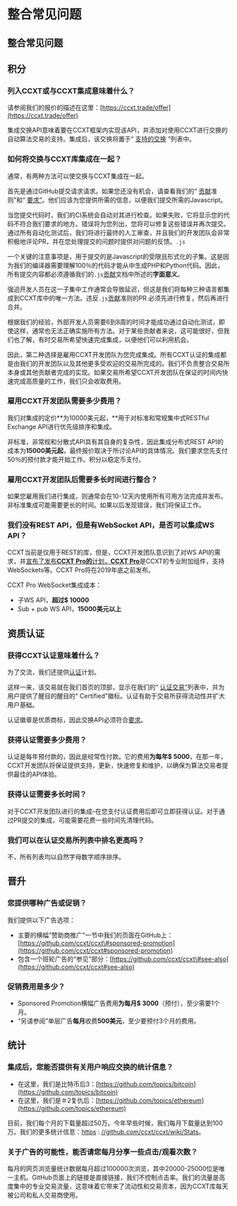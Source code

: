 # 整合常见问题

## 整合常见问题

## 积分 <a id="integration"></a>

### 列入CCXT或与CCXT集成意味着什么？ <a id="what-does-it-mean-to-get-listed-or-integrated-with-ccxt"></a>

请参阅我们的报价的描述在这里：[https://ccxt.trade/offer](https://ccxt.trade/offer)

集成交换API意味着要在CCXT框架内实现该API，并添加对使用CCXT进行交换的自动算法交易的支持。集成后，该交换将置于“ [支持的交换](https://github.com/ccxt/ccxt#supported-cryptocurrency-exchange-markets) ”列表中。

### 如何将交换与CCXT库集成在一起？ <a id="how-to-integrate-an-exchange-with-the-ccxt-library"></a>

通常，有两种方法可以使交换与CCXT集成在一起。

首先是通过GitHub提交请求请求。如果您还没有机会，请查看我们的“ [贡献](https://github.com/ccxt/ccxt/blob/master/CONTRIBUTING.md)准则”和“ [要求”](https://github.com/ccxt/ccxt/wiki/Requirements)。他们应该为您提供所需的信息，以便我们提交所需的Javascript。

当您提交代码时，我们的CI系统会自动对其进行检查。如果失败，它将显示您的代码不符合我们要求的地方。错误将为您列出，您将可以修复这些错误并再次提交。通过所有自动化测试后，我们将进行最终的人工审查，并且我们的开发团队会非常积极地评论PR，并在您处理提交的问题时提供对问题的反馈。`.js`

一个关键的注意事项是，用于提交的是Javascript的受限且形式化的子集。这是因为我们的编译器需要理解100％的代码才能从中生成PHP和Python代码。因此，所有提交内容都必须遵循我们的`.js`[贡献](https://github.com/ccxt/ccxt/blob/master/CONTRIBUTING.md)文档中所述的**字面意义**。

强迫开发人员在这一子集中工作通常会导致延迟，但这是我们将每种三种语言都集成到CCXT库中的唯一方法。违反`.js`[贡献](https://github.com/ccxt/ccxt/blob/master/CONTRIBUTING.md)准则的PR 必须先进行修复，然后再进行合并。

根据我们的经验，外部开发人员需要6到8周的时间才能成功通过自动化测试，即使这样，通常也无法正确实施所有方法。对于某些贡献者来说，这可能很好，但我们也了解，有时交易所希望快速完成集成，以便他们可以利用机会。

因此，第二种选择是雇用CCXT开发团队为您完成集成。所有CCXT认证的集成都是由我们的开发团队以及其他更多受欢迎的交易所完成的。我们不负责整合交易所本身或其他贡献者完成的实现。如果交易所希望CCXT开发团队在保证的时间内快速完成高质量的工作，我们只会收取费用。

### 雇用CCXT开发团队需要多少费用？ <a id="how-much-does-it-cost-to-hire-the-ccxt-dev-team"></a>

我们对集成的定价**为10000美元起，**用于对标准和常规集中式RESTful Exchange API进行优先级排序和集成。

非标准，非常规和分散式API具有其自身的复杂性，因此集成分布式REST API的成本为**15000美元起**，最终报价取决于所讨论API的具体情况。我们要求您先支付50％的预付款才能开始工作。积分以稳定币支付。

### 雇用CCXT开发团队后需要多长时间进行整合？ <a id="how-long-does-it-take-to-get-integrated-after-hiring-the-ccxt-dev-team"></a>

如果您雇用我们进行集成，则通常会在10-12天内使用所有可用方法完成并发布。非标准集成可能需要更长的时间。如果以后发现错误，我们将保证工作。

### 我们没有REST API，但是有WebSocket API，是否可以集成WS API？ <a id="we-dont-have-a-rest-api-but-we-have-a-websocket-api-is-it-possible-to-integrate-a-ws-api"></a>

CCXT当前是仅用于REST的库，但是，CCXT开发团队意识到了对WS API的需求，并[宣布了发布**CCXT Pro的**](https://github.com/ccxt/ccxt/issues/56#issuecomment-507290536)[计划，](https://github.com/ccxt/ccxt/issues/56#issuecomment-507290536)[**CCXT Pro**](https://github.com/ccxt/ccxt/issues/56#issuecomment-507290536)是CCXT的专业附加组件，支持WebSockets等。CCXT Pro将在2019年底之前发布。

CCXT Pro WebSocket集成成本：

* 子WS API，**超过$ 10000**
* Sub + pub WS API，**15000美元以上**

## 资质认证 <a id="certification"></a>

### 获得CCXT认证意味着什么？ <a id="what-does-it-mean-to-get-certified-with-ccxt"></a>

为了交流，我们还提供[认证](https://github.com/ccxt/ccxt/wiki/Certification)计划。

这样一来，该交易就在我们首页的顶部，显示在我们的“ [认证交易”](https://github.com/ccxt/ccxt#certified-cryptocurrency-exchanges)列表中，并为用户提供了醒目的醒目的“ Certified”徽标。认证有助于交易所获得流动性并扩大用户基础。

认证徽章是优质商标，因此交换API必须符合[要求](https://github.com/ccxt/ccxt/wiki/Requirements)。

### 获得认证需要多少费用？ <a id="how-much-does-it-cost-to-be-certified"></a>

认证是每年预付款的，因此是经常性付款。它的费用**为每年$ 5000**，在那一年，CCXT开发团队将保证提供支持，更新，快速修复和维护，以确保为算法交易者提供最佳的API体验。

### 获得认证需要多长时间？ <a id="how-long-does-it-take-to-get-certified"></a>

对于CCXT开发团队进行的集成–在您支付认证费用后即可立即获得认证。对于通过PR提交的集成，可能需要花费一些时间先清理代码。

### 我们可以在认证交易所列表中排名更高吗？ <a id="can-we-get-higher-in-the-list-of-certified-exchanges"></a>

不，所有列表均以自然字母数字顺序排序。

## 晋升 <a id="promotion"></a>

### 您提供哪种广告或促销？ <a id="what-kinds-of-advertisement-or-promotion-do-you-offer"></a>

我们提供以下广告选项：

* 主要的横幅“赞助商推广”一节中我们的页面在GitHub上：[https://github.com/ccxt/ccxt\#sponsored-promotion](https://github.com/ccxt/ccxt#sponsored-promotion)
* 包含一个班轮广告的“参见”部分：[https://github.com/ccxt/ccxt\#see-also](https://github.com/ccxt/ccxt#see-also)

### 促销费用是多少？ <a id="how-much-does-promotion-cost"></a>

* Sponsored Promotion横幅广告费用**为每月$ 3000**（预付），至少需要1个月。
* “另请参阅”单层广告**每月**收费**500美元**，至少要预付3个月的费用。

## 统计 <a id="statistics"></a>

### 集成后，您能否提供有关用户响应交换的统计信息？ <a id="can-you-provide-statistics-on-the-user-response-the-exchange-after-the-integration"></a>

* 在这里，我们是比特币后3：[https://github.com/topics/bitcoin](https://github.com/topics/bitcoin)
* 在这里，我们是＃2复仇后：[https://github.com/topics/ethereum](https://github.com/topics/ethereum)

目前，我们每个月的下载量超过50万。今年早些时候，我们每月下载量达到100万。我们的更多统计信息：[https](https://github.com/ccxt/ccxt/wiki/Stats) : [//github.com/ccxt/ccxt/wiki/Stats](https://github.com/ccxt/ccxt/wiki/Stats)。

### 关于广告的可能性，能否请您每月分享一些点击/观看次数？ <a id="regarding-ads-possibilities-can-you-share-some-numbers-of-clicks-views-monthly-for-each-one-please"></a>

每月的网页浏览量统计数据每月超过100000次浏览，其中20000-25000位是唯一主机。GitHub页面上的链接是直接链接，我们不控制点击率。我们的流量是高度集中的专业交易流量，这意味着它带来了流动性和交易资本，因为CCXT库每天被公司和私人交易商使用。


